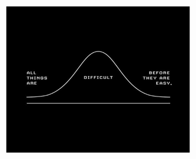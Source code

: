 <p align="center">
<img src="https://github.com/naiborhujosua/naiborhujosua/blob/master/visualization.jpeg" alt="Visualization"  width="500" 
     height="400" />
</p>
